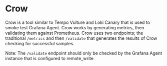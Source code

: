 # Crow

Crow is a tool similar to Tempo Vulture and Loki Canary that is used to smoke test Grafana Agent. Crow works by generating metrics, then validating them against Prometheus. Crow uses two endpoints; the traditional `/metrics` and then `/validate` that generates the results of Crow checking for successful samples.

Note: The `/validate` endpoint should only be checked by the Grafana Agent instance that is configured to remote_write. 